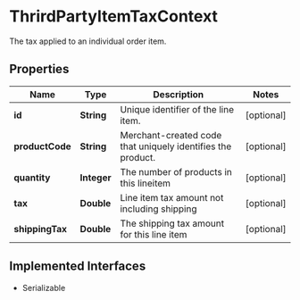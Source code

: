 

# ThrirdPartyItemTaxContext

The tax applied to an individual order item.

## Properties

| Name | Type | Description | Notes |
|------------ | ------------- | ------------- | -------------|
|**id** | **String** | Unique identifier of the line item. |  [optional] |
|**productCode** | **String** | Merchant-created code that uniquely identifies the product. |  [optional] |
|**quantity** | **Integer** | The number of products in this lineitem |  [optional] |
|**tax** | **Double** | Line item tax amount not including shipping |  [optional] |
|**shippingTax** | **Double** | The shipping tax amount for this line item |  [optional] |


## Implemented Interfaces

* Serializable


